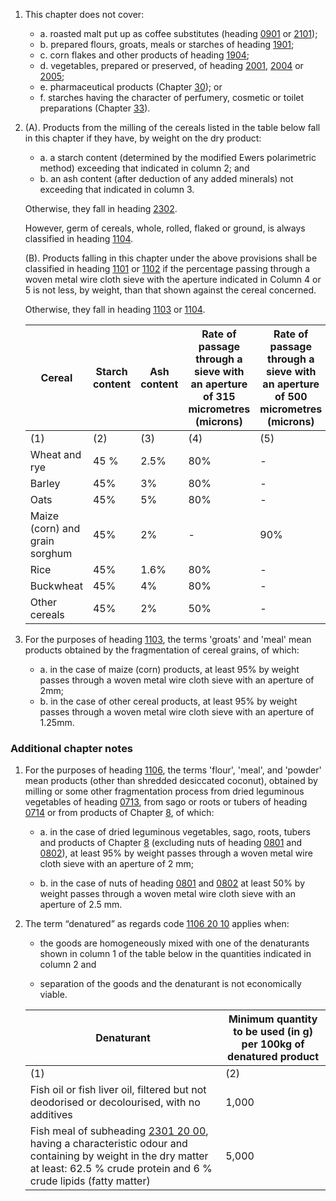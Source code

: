 1. This chapter does not cover:

   - a. roasted malt put up as coffee substitutes (heading [0901](/headings/0901) or [2101](/headings/2101));
   - b. prepared flours, groats, meals or starches of heading [1901](/headings/1901);
   - c. corn flakes and other products of heading [1904](/headings/1904);
   - d. vegetables, prepared or preserved, of heading [2001](/headings/2001), [2004](/headings/2004) or [2005](/headings/2005);
   - e. pharmaceutical products (Chapter [30](/chapters/30)); or
   - f. starches having the character of perfumery, cosmetic or toilet preparations (Chapter [33](/chapters/33)).

2. (A). Products from the milling of the cereals listed in the table below fall in this chapter if they have, by weight on the dry product:

      - a. a starch content (determined by the modified Ewers polarimetric method) exceeding that indicated in column 2; and
      - b. an ash content (after deduction of any added minerals) not exceeding that indicated in column 3.

   Otherwise, they fall in heading [2302](/headings/2302).

   However, germ of cereals, whole, rolled, flaked or ground, is always classified in heading [1104](/headings/1104).

   (B). Products falling in this chapter under the above provisions shall be classified in heading [1101](/headings/1101) or [1102](/headings/1102) if the percentage passing through a woven metal wire cloth sieve with the aperture indicated in Column 4 or 5 is not less, by weight, than that shown against the cereal concerned.

   Otherwise, they fall in heading [1103](/headings/1103) or [1104](/headings/1104).

   | Cereal | Starch content | Ash content | Rate of passage through a sieve with an aperture of 315 micrometres (microns) | Rate of passage through a sieve with an aperture of 500 micrometres (microns) |
   |-|-|-|-|-|
   | (1) | (2) | (3) | (4) | (5) |
   | Wheat and rye | 45 % | 2.5% | 80% | - |
   | Barley | 45% | 3% | 80% | - |
   | Oats | 45% | 5% | 80% | - |
   | Maize (corn) and grain sorghum | 45% | 2% | - | 90% |
   | Rice | 45% | 1.6% | 80% | - |
   | Buckwheat | 45% | 4% | 80% | - |
   | Other cereals | 45% | 2% | 50% | - |

3. For the purposes of heading [1103](/headings/1103), the terms 'groats' and 'meal' mean products obtained by the fragmentation of cereal grains, of which:

   - a. in the case of maize (corn) products, at least 95% by weight passes through a woven metal wire cloth sieve with an aperture of 2mm;
   - b. in the case of other cereal products, at least 95% by weight passes through a woven metal wire cloth sieve with an aperture of 1.25mm.

### Additional chapter notes

1. For the purposes of heading [1106](/headings/1106), the terms 'flour', 'meal', and 'powder' mean products (other than shredded desiccated coconut), obtained by milling or some other fragmentation process from dried leguminous vegetables of heading [0713](/headings/0713), from sago or roots or tubers of heading [0714](/headings/0714) or from products of Chapter [8](/chapters/08), of which:

   - a. in the case of dried leguminous vegetables, sago, roots, tubers and products of Chapter [8](/chapters/08) (excluding nuts of heading [0801](/headings/0801) and [0802](/headings/0802)), at least 95% by weight passes through a woven metal wire cloth sieve with an aperture of 2 mm;

   - b. in the case of nuts of heading [0801](/headings/0801) and [0802](/headings/0802) at least 50% by weight passes through a woven metal wire cloth sieve with an aperture of 2.5 mm.

2. The term “denatured” as regards code [1106 20 10](/commodities/1106201000) applies when:

   - the goods are homogeneously mixed with one of the denaturants shown in column 1 of the table below in the quantities indicated in column 2 and

   - separation of the goods and the denaturant is not economically viable.


   | Denaturant | Minimum quantity to be used (in g) per 100kg of denatured product |
   | - | - |
   | (1) | (2) |
   | Fish oil or fish liver oil, filtered but not deodorised or decolourised, with no additives | 1,000 |
   | Fish meal of subheading [2301 20 00](/commodities/2301200000), having a characteristic odour and containing by weight in the dry matter at least: 62.5 % crude protein and 6 % crude lipids (fatty matter) | 5,000 |